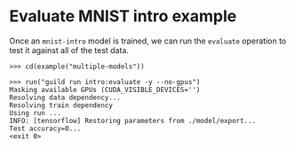 # Evaluate MNIST intro example

Once an `mnist-intro` model is trained, we can run the `evaluate`
operation to test it against all of the test data.

    >>> cd(example("multiple-models"))

    >>> run("guild run intro:evaluate -y --no-gpus")
    Masking available GPUs (CUDA_VISIBLE_DEVICES='')
    Resolving data dependency...
    Resolving train dependency
    Using run ...
    INFO: [tensorflow] Restoring parameters from ./model/export...
    Test accuracy=0...
    <exit 0>
